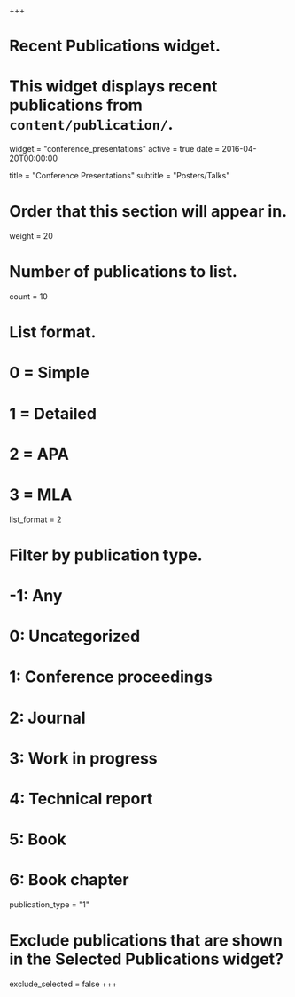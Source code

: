 +++
# Recent Publications widget.
# This widget displays recent publications from `content/publication/`.
widget = "conference_presentations"
active = true
date = 2016-04-20T00:00:00

title = "Conference Presentations"
subtitle = "Posters/Talks"

# Order that this section will appear in.
weight = 20

# Number of publications to list.
count = 10

# List format.
#   0 = Simple
#   1 = Detailed
#   2 = APA
#   3 = MLA
list_format = 2

# Filter by publication type.
# -1: Any
#  0: Uncategorized
#  1: Conference proceedings
#  2: Journal
#  3: Work in progress
#  4: Technical report
#  5: Book
#  6: Book chapter
publication_type = "1"

# Exclude publications that are shown in the Selected Publications widget?
exclude_selected = false
+++

